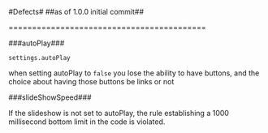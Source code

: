 #Defects#
##as of 1.0.0 initial commit##


==========================================



###autoPlay###

`settings.autoPlay`

when setting autoPlay to `false` you lose the ability to have buttons, and the choice about having 
those buttons be links or not



###slideShowSpeed###

If the slideshow is not set to autoPlay, the rule establishing a 1000 millisecond bottom limit 
in the code is violated.